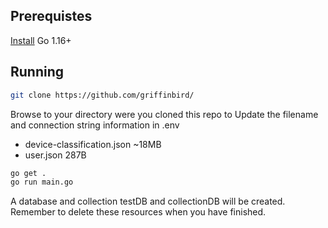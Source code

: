 ## Prerequistes

[Install](https://go.dev/doc/install) Go 1.16+

## Running
```sh
git clone https://github.com/griffinbird/
```
Browse to your directory were you cloned this repo to
Update the filename and connection string information in .env 
- device-classification.json ~18MB
- user.json 287B
```sh
go get .
go run main.go
```
A database and collection testDB and collectionDB will be created. Remember to delete these resources when you have finished.
